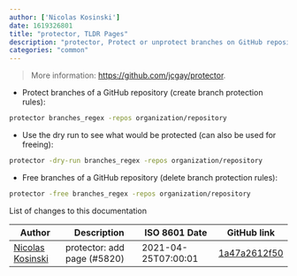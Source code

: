 ```yaml
---
author: ['Nicolas Kosinski']
date: 1619326801
title: "protector, TLDR Pages"
description: "protector, Protect or unprotect branches on GitHub repositories."
categories: "common"
---
```

> More information: <https://github.com/jcgay/protector>.

- Protect branches of a GitHub repository (create branch protection rules):

```bash
protector branches_regex -repos organization/repository
```

- Use the dry run to see what would be protected (can also be used for freeing):

```bash
protector -dry-run branches_regex -repos organization/repository
```

- Free branches of a GitHub repository (delete branch protection rules):

```bash
protector -free branches_regex -repos organization/repository
```
List of changes to this documentation


Author | Description | ISO 8601 Date | GitHub link
------|-----|-----|-----
[Nicolas Kosinski](mailto:nicokosi@yahoo.com) | protector: add page (#5820) | 2021-04-25T07:00:01 | [1a47a2612f50](https://github.com/tldr-pages/tldr/commit/1a47a2612f50887610b860debf729bcc067a4901)

